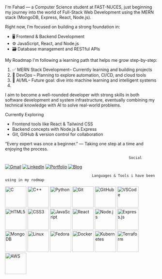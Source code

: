 
I'm Fahad — a Computer Science student at FAST-NUCES, just beginning my journey into the world of Full-Stack Web Development using the MERN stack (MongoDB, Express, React, Node.js).

Right now, I’m focused on building a strong foundation in:
- 🖥️ Frontend & Backend Development
- ⚙️ JavaScript, React, and Node.js
- 🗃️ Database management and RESTful APIs

 My Roadmap
I'm following a learning path that helps me grow step-by-step:
1. ✅ MERN Stack Development– Currently learning and building projects
2. 🔄 DevOps – Planning to explore automation, CI/CD, and cloud tools
3. 🤖 AI/ML– Future goal: dive into machine learning and intelligent systems
4. 
I aim to become a well-rounded developer with strong skills in both  software development and system infrastructure, eventually combining my technical knowledge with AI to solve real-world problems.

 Currently Exploring
- Frontend tools like React & Tailwind CSS
- Backend concepts with Node.js & Express
- Git, GitHub & version control for collaboration

 “Every expert was once a beginner.” — Taking one step at a time and enjoying the process.

                                                             Social


[![Gmail](https://img.shields.io/badge/-Gmail-EA4335?style=for-the-badge&logo=gmail&logoColor=white)](fahad833@gmail.com)
[![LinkedIn](https://img.shields.io/badge/-LinkedIn-0A66C2?style=for-the-badge&logo=linkedin&logoColor=white)](https://www.linkedin.com/in/fahad-ali-3a2128313/)
[![Portfolio](https://img.shields.io/badge/-Portfolio-000000?style=for-the-badge&logo=vercel&logoColor=white)](https://your-portfolio-link.com)
[![Blog](https://img.shields.io/badge/-Blog-FF5722?style=for-the-badge&logo=hashnode&logoColor=white)]([https://your-blog-link.com](https://hashnode.com/@fahadware))


                                            Languages & Tools i have been using in my rodmap
                 

<p align="left">
 
  <!-- Programming -->
<img src="https://cdn.jsdelivr.net/gh/devicons/devicon/icons/c/c-original.svg" height="70" alt="C"/>
<img src="https://cdn.jsdelivr.net/gh/devicons/devicon/icons/cplusplus/cplusplus-original.svg" height="70" alt="C++"/>
<img src="https://cdn.jsdelivr.net/gh/devicons/devicon/icons/python/python-original.svg" height="70" alt="Python"/>
<img src="https://cdn.jsdelivr.net/gh/devicons/devicon/icons/git/git-original.svg" height="70" alt="Git"/>
<img src="https://cdn.jsdelivr.net/gh/devicons/devicon/icons/github/github-original.svg" height="70" alt="GitHub"/>
<img src="https://cdn.jsdelivr.net/gh/devicons/devicon/icons/vscode/vscode-original.svg" height="70" alt="VSCode"/>

<!-- Web Dev -->
<img src="https://cdn.jsdelivr.net/gh/devicons/devicon/icons/html5/html5-original.svg" height="70" alt="HTML5"/>
<img src="https://cdn.jsdelivr.net/gh/devicons/devicon/icons/css3/css3-original.svg" height="70" alt="CSS3"/>
<img src="https://cdn.jsdelivr.net/gh/devicons/devicon/icons/javascript/javascript-original.svg" height="70" alt="JavaScript"/>
<img src="https://cdn.jsdelivr.net/gh/devicons/devicon/icons/react/react-original.svg" height="70" alt="React"/>
<img src="https://cdn.jsdelivr.net/gh/devicons/devicon/icons/nodejs/nodejs-original.svg" height="70" alt="Node.js"/>
<img src="https://cdn.jsdelivr.net/gh/devicons/devicon/icons/express/express-original.svg" height="70" alt="Express.js"/>
<img src="https://cdn.jsdelivr.net/gh/devicons/devicon/icons/mongodb/mongodb-original.svg" height="70" alt="MongoDB"/>

<!-- System / Cloud -->
<img src="https://cdn.jsdelivr.net/gh/devicons/devicon/icons/linux/linux-original.svg" height="70" alt="Linux"/>
<img src="https://cdn.jsdelivr.net/gh/devicons/devicon/icons/fedora/fedora-original.svg" height="70" alt="Fedora"/>
<img src="https://cdn.jsdelivr.net/gh/devicons/devicon/icons/docker/docker-original.svg" height="70" alt="Docker"/>
<img src="https://cdn.jsdelivr.net/gh/devicons/devicon/icons/kubernetes/kubernetes-plain.svg" height="70" alt="Kubernetes"/>
<img src="https://cdn.jsdelivr.net/gh/devicons/devicon/icons/terraform/terraform-original.svg" height="70" alt="Terraform"/>
<img src="https://kineticit.com.au/wp-content/uploads/2022/10/AWS_logo-600x600.png" height="70" alt="AWS"/>


 

</p>



